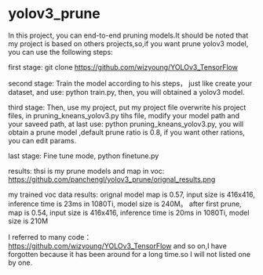 # yolov3_prune
  In this project, you can end-to-end pruning models.It should be noted that my project is based on others projects,so,if you want prune yolov3 model, you can use the following steps:
  
  first stage:
    git clone https://github.com/wizyoung/YOLOv3_TensorFlow
    
  second stage:
    Train the model according to his steps， just like create your dataset, and use: python train.py, then, you will obtained a yolov3 model.
    
  third stage:
    Then, use my project, put my project file overwrite his project files, in pruning_kneans_yolov3.py tihs file, modify your model path and your saveed path, at last use: python pruning_kneans_yolov3.py, you will obtain a prune model ,default prune ratio is 0.8, 
if you want other rations, you can edit params.

  last stage:
    Fine tune mode, python finetune.py
    
   results:
   thsi is my prune models and map in voc:
   https://github.com/panchengl/yolov3_prune/orignal_results.png
   
   my trained voc data results:
   orignal model map is 0.57, input size is 416x416, inference time is 23ms in 1080Ti, model size is 240M。
   after first prune, 
   map is 0.54, input size is 416x416, inference time is 20ms in 1080Ti, model size is 210M
   
   
I referred to many code：
  https://github.com/wizyoung/YOLOv3_TensorFlow
   and so on,I have forgotten because it has been around for a long time.so I will not listed one by one.
   
   
   
   
   
   
    
